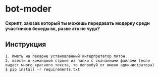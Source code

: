 # bot-moder
#### Скрипт, заюзав который ты можешь передавать модерку среди участников беседы вк, разве это не чудо?
## Инструкция
    1. Иметь на пекарне установленный интерпретатор питон
    2. ввести в командной строке из папки с скачанными файлами (если выдаст много красного текста, то попробуй от имени администратора) 
    $ pip install -r requirements.txt
